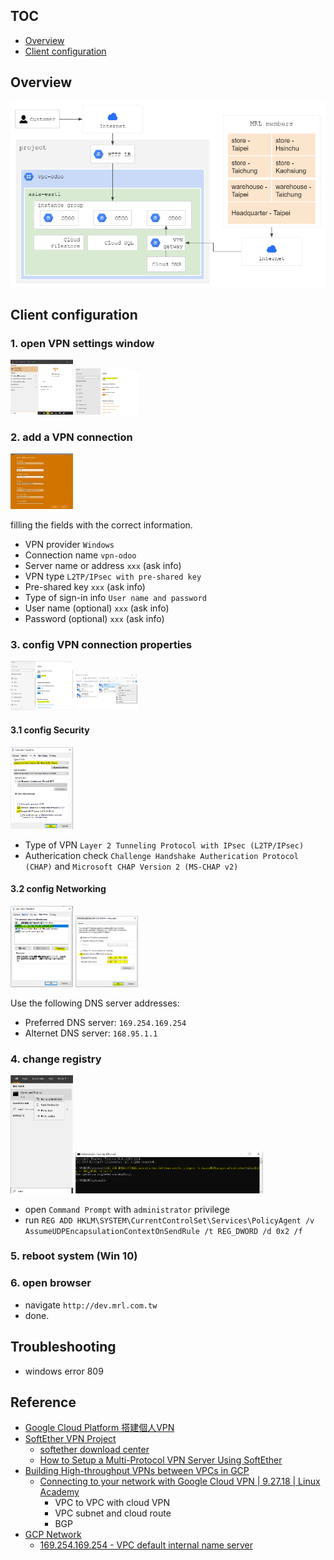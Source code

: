 ## TOC
* [Overview](#overview)
* [Client configuration](#client-configuration)


## Overview

![](https://github.com/MRLIVING/odoo/blob/master/doc/img/mrl_vpn_overview.PNG)


## Client configuration
### 1. open VPN settings window
   <img src="https://github.com/MRLIVING/odoo/blob/master/doc/img/open_vpn_settings.png" width=100 />
   <img src="https://github.com/MRLIVING/odoo/blob/master/doc/img/settings_add_a_vpn.PNG" width=100/>

### 2. add a VPN connection
   <img src="https://github.com/MRLIVING/odoo/blob/master/doc/img/add_a_vpn.PNG" width=100 />

   filling the fields with the correct information.  
   * VPN provider            `Windows`
   * Connection name         `vpn-odoo`
   * Server name or address  `xxx` (ask info)
   * VPN type                `L2TP/IPsec with pre-shared key`
   * Pre-shared key          `xxx` (ask info)
   * Type of sign-in info    `User name and password`
   * User name (optional)    `xxx` (ask info)
   * Password (optional)     `xxx` (ask info)

### 3. config VPN connection properties  
   <img src="https://github.com/MRLIVING/odoo/blob/master/doc/img/change_adapter_options.PNG" width=100 />
   <img src="https://github.com/MRLIVING/odoo/blob/master/doc/img/open_conn_properties.png" width=100 />

####   3.1 config Security  
   <img src="https://github.com/MRLIVING/odoo/blob/master/doc/img/config_conn_security.PNG" width=100 />  

   * Type of VPN     `Layer 2 Tunneling Protocol with IPsec (L2TP/IPsec)`
   * Autherication   check `Challenge Handshake Autherication Protocol (CHAP)` and `Microsoft CHAP Version 2 (MS-CHAP v2)`

####   3.2 config Networking  
   <img src="https://github.com/MRLIVING/odoo/blob/master/doc/img/open_networking_properties.PNG" width=100 />
   <img src="https://github.com/MRLIVING/odoo/blob/master/doc/img/config_conn_dns.PNG" width=100 />  

   Use the following DNS server addresses:
   * Preferred DNS server: `169.254.169.254`
   * Alternet DNS server: `168.95.1.1`

### 4. change registry  
   <img src="https://github.com/MRLIVING/odoo/blob/master/doc/img/cmd_run_as_admin.png" width=100 /> 
   <img src="https://github.com/MRLIVING/odoo/blob/master/doc/img/run_cmd_2_change_registry.png" width=300 />  

   * open `Command Prompt` with `administrator` privilege
   * run `REG ADD HKLM\SYSTEM\CurrentControlSet\Services\PolicyAgent /v AssumeUDPEncapsulationContextOnSendRule /t REG_DWORD /d 0x2 /f`

### 5. reboot system (Win 10)

### 6. open browser 
   * navigate `http://dev.mrl.com.tw` 
   * done.
     
## Troubleshooting
* windows error 809

## Reference
* [Google Cloud Platform 搭建個人VPN](https://medium.com/%E6%BE%84%E6%80%9D%E8%A8%AD%E8%A8%88-%E6%B2%88%E6%80%9D%E4%B8%96%E7%95%8C%E7%9A%84%E8%A7%A3%E6%B1%BA%E6%96%B9%E6%A1%88/google-cloud-platform-%E6%90%AD%E5%BB%BA%E5%80%8B%E4%BA%BAvpn-358ccdbeca40)
* [SoftEther VPN Project](https://www.softether.org/)
  * [softether download center](http://www.softether-download.com/en.aspx?product=softether)
  * [How to Setup a Multi-Protocol VPN Server Using SoftEther](https://www.digitalocean.com/community/tutorials/how-to-setup-a-multi-protocol-vpn-server-using-softether)
* [Building High-throughput VPNs between VPCs in GCP](https://cloud.google.com/solutions/building-high-throughput-vpns#top_of_page)
  * [Connecting to your network with Google Cloud VPN | 9.27.18 | Linux Academy](https://www.youtube.com/watch?v=Uhws3bXR7sc)
    * VPC to VPC with cloud VPN
    * VPC subnet and cloud route
    * BGP
* [GCP Network](https://www.youtube.com/playlist?list=PLIivdWyY5sqJ0oXcnZYqOnuNRsLF9H48u)
  * [169.254.169.254 - VPC default internal name server](https://cloud.google.com/dns/docs/overview#vpc-name-resolution-order)
